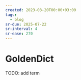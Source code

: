 ```yaml
---
created: 2023-03-20T00:00+03:00
tags:
  - blog
sr-due: 2025-07-22
sr-interval: 4
sr-ease: 270
---
```


# GoldenDict

TODO: add term
